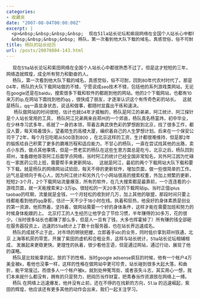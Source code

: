 ```yaml
---
categories:
- 收藏夹
date: "2007-08-04T00:00:00Z"
excerpt: |
  <p>&nbsp;&nbsp;&nbsp;&nbsp;  现在51la站长论坛和紫田网络在全国个人站长心中都很熟悉不过了。但是这才短短的三年，网络造就辉煌，成全所有努力和勤奋的人。<br />
  &nbsp;&nbsp;&nbsp;&nbsp; 杨队，第一次看到他大队下载的域名，真感觉俗，俗不可耐，回到80年代农村时代了。那是04年，杨队的大队下载网站做的不错，宁愿说成seo技术不错，包 括他的系列游戏类网站，无论在google还是在baidu，搜索很多下载和软件的都跑到他的网站。他的2个下载网站，也都有10来万的ip,在网站下面 找到他的qq ，很快成了朋友，才逐渐认识这个有传奇色彩的站长。&nbsp;&nbsp; 这就是杨队，qq一直显身状态，说话和做事，都随时显露出干练和速决。</p>
title: 杨队的站长经历
url: /posts/20070804-143.html
---
```

<div style="font-size: 12px;" id="blogContent">
  &nbsp;&nbsp;&nbsp;&nbsp; 现在51la站长论坛和紫田网络在全国个人站长心中都很熟悉不过了。但是这才短短的三年，网络造就辉煌，成全所有努力和勤奋的人。<br /> &nbsp;&nbsp;&nbsp;&nbsp; 杨队，第一次看到他大队下载的域名，真感觉俗，俗不可耐，回到80年代农村时代了。那是04年，杨队的大队下载网站做的不错，宁愿说成seo技术不错，包括他的系列游戏类网站，无论在google还是在baidu，搜索很多下载和软件的都跑到他的网站。他的2个下载网站，也都有10来万的ip,在网站下面找到他的qq ，很快成了朋友，才逐渐认识这个有传奇色彩的站长。&nbsp;&nbsp; 这就是杨队，qq一直显身状态，说话和做事，都随时显露出干练和速决。<br /> &nbsp;&nbsp;&nbsp;&nbsp;&nbsp; 杨队做网站的时间很短，估计也就04年才接触的，杨队是阿江的弟弟，阿江统计、阿江探针是个人站长常用的工具， 杨队阿江兄弟两来自郑州的一个郊县，杨队真名杨富炜，初中毕业，在少林寺习武多年，练就了一身的本领，带着古典武侠色彩的梦想跑到北京，找了很多工作，都没人要，每天啃着馒头，望着陌生的高楼大厦，编织着自己的人生梦想计划。后来在一个保安公司干了2年，每个月包吃喝从500涨到800 ，在北京这样的工资，生计都很难维持，但是那2年的锻炼给自己积累了更多的磨难历程和适应能力。不甘心的杨队，一直在尝试找其他的出路，卖点小东西，做点其他事情，但是一贯老实的杨队在这些生意方面总是吃亏。北京之后，杨队回到郑州，准备跟他哥哥阿江后面学点网络，当时阿江的统计已经全国非常知名，另外阿江因为忙碌在一家医药公司上班，需要帮手来更新网站，&nbsp;&nbsp; 这就是阿江，最初的两个下载网站大队下载和要下下载。就是杨队的网络网站试验田，每天不停的更新软件，增加页面，做一些很简单的工作。运气总是倾向于有心人，因为阿江统计和另外几个小网站很高的搜索权重，外加上频繁的更新，短短2-3个月，2个下载网站流量爆涨，所有的软件，在几大搜索都是最靠前，一个连连看的小游戏页面，就一天能搜索来2-3万ip。很轻松的一天20多万的下载网站ip。当时正值iplus taobao的旺期，流量就是金钱，一个月轻松的收到好几万，加上其他的联盟，那段时间只要上线都能看到他的qq身影，估计一天不少于18小时在线。执着和狂热，他良好的身体素质是创业的第一资源，他煎熬着，坚持着，做网站需要一个好的身体条件，这样才能在需要加班和努力的时候身体能跟的上。 北京打工的人生经历让他学会了节俭习惯，半年赚得的30多万，花的很少。（当时很多站长也都赚了那么多，但是人一旦有了钱，大多也挥霍掉了）所有赚的钱全部砸在服务器投资上，迅速的51la统计上了数十台服务器，也在站长界迅速成名。 <br /> &nbsp;&nbsp;&nbsp;&nbsp; 杨队的成就不止于此，对市场的明锐把握，立即着手idc的业务，同时低价拿到郑州铁通，北京 上海等机房的带宽，开展了紫田的虚机和合租业务，这样与站长统计，51la站长论坛相辅相成， 发展起来更稳更快。更理性的执着，很少看他言语，但是通过网站，通过行动，展现了他的谋略。<br /> &nbsp;&nbsp;&nbsp;&nbsp; 杨队是比较能拿的起，放的下的性格，当时google adsense疯狂的时候，他有一个帐户4万美金被k，看他也没事一样，这样的性格在做网站中更可珍贵，站长碰到很多大起大落，和曲折，能平常度过。而很多人一个帐户被k，就到处伸冤骂街，或者丧失斗志，其实用心一想，我们本来就什么都没有，拥有的只是努力，把阅历当作财富，把青春当作资源放在网络上一搏。<br /> &nbsp;&nbsp;&nbsp;&nbsp; 杨队 在网络上迅速爆发，他并没有止前，还在不停的在找新的方向，51.la 的迅速崛起，紫田的辉煌，他应该还有更多其他的动作会出来，我们一起关注学习。
</div>